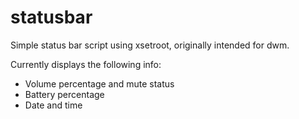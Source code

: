 # statusbar
Simple status bar script using xsetroot, originally intended for dwm.

Currently displays the following info:
* Volume percentage and mute status
* Battery percentage
* Date and time